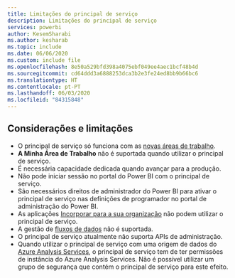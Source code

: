 ```yaml
---
title: Limitações do principal de serviço
description: Limitações do principal de serviço
services: powerbi
author: KesemSharabi
ms.author: kesharab
ms.topic: include
ms.date: 06/06/2020
ms.custom: include file
ms.openlocfilehash: 8e50a529bfd398a4075ebf049ee4aec1bcf48b4d
ms.sourcegitcommit: cd64ddd3a6888253dca3b2e3fe24ed8bb9b66bc6
ms.translationtype: HT
ms.contentlocale: pt-PT
ms.lasthandoff: 06/03/2020
ms.locfileid: "84315848"
---
```

## <a name="considerations-and-limitations"></a>Considerações e limitações

* O principal de serviço só funciona com as [novas áreas de trabalho](../collaborate-share/service-create-the-new-workspaces.md).
* **A Minha Área de Trabalho** não é suportada quando utilizar o principal de serviço.
* É necessária capacidade dedicada quando avançar para a produção.
* Não pode iniciar sessão no portal do Power BI com o principal de serviço.
* São necessários direitos de administrador do Power BI para ativar o principal de serviço nas definições de programador no portal de administração do Power BI.
* As aplicações [Incorporar para a sua organização](../developer/embedded/embed-sample-for-your-organization.md) não podem utilizar o principal de serviço.
* A gestão de [fluxos de dados](../transform-model/service-dataflows-overview.md) não é suportada.
* O principal de serviço atualmente não suporta APIs de administração.
* Quando utilizar o principal de serviço com uma origem de dados do [Azure Analysis Services](https://docs.microsoft.com/azure/analysis-services/analysis-services-overview), o principal de serviço tem de ter permissões de instância do Azure Analysis Services. Não é possível utilizar um grupo de segurança que contém o principal de serviço para este efeito.